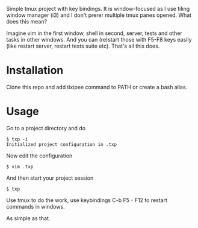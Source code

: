 Simple tmux project with key bindings. It is window-focused as I use tiling
window manager (i3) and I don't prerer multiple tmux panes opened. What does
this mean?

Imagine vim in the first window, shell in second, server, tests and other
tasks in other windows. And you can (re)start those with F5-F8 keys easily
(like restart server, restart tests suite etc). That's all this does.

Installation
============

Clone this repo and add tixipee command to PATH or create a bash alias.

Usage
=====

Go to a project directory and do

    $ txp -i
    Initialized project configuration in .txp

Now edit the configuration

    $ vim .txp

And then start your project session

    $ txp

Use tmux to do the work, use keybindings C-b F5 - F12 to restart commands 
in windows.

As simple as that.
